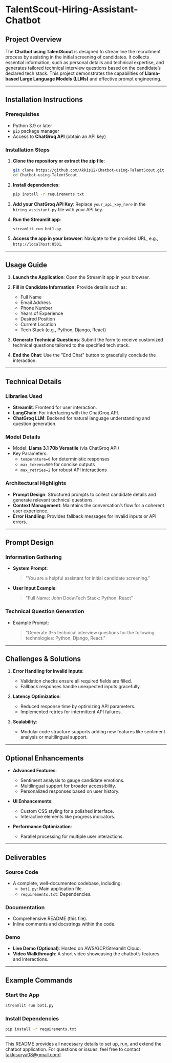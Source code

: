 # TalentScout-Hiring-Assistant-Chatbot

## Project Overview
The **Chatbot using TalentScout** is designed to streamline the recruitment process by assisting in the initial screening of candidates. It collects essential information, such as personal details and technical expertise, and generates tailored technical interview questions based on the candidate’s declared tech stack. This project demonstrates the capabilities of **Llama-based Large Language Models (LLMs)** and effective prompt engineering.

---

## Installation Instructions

### Prerequisites
- Python 3.9 or later
- `pip` package manager
- Access to **ChatGroq API** (obtain an API key)

### Installation Steps
1. **Clone the repository or extract the zip file**:
   ```bash
   git clone https://github.com/Akkis12/Chatbot-using-TalentScout.git
   cd Chatbot-using-TalentScout
   ```

2. **Install dependencies**:
   ```bash
   pip install -r requirements.txt
   ```

3. **Add your ChatGroq API Key**:
   Replace `your_api_key_here` in the `hiring_assistant.py` file with your API key.

4. **Run the Streamlit app**:
   ```bash
   streamlit run bot1.py
   ```

5. **Access the app in your browser**:
   Navigate to the provided URL, e.g., `http://localhost:8501`.

---

## Usage Guide
1. **Launch the Application**:
   Open the Streamlit app in your browser.

2. **Fill in Candidate Information**:
   Provide details such as:
   - Full Name
   - Email Address
   - Phone Number
   - Years of Experience
   - Desired Position
   - Current Location
   - Tech Stack (e.g., Python, Django, React)

3. **Generate Technical Questions**:
   Submit the form to receive customized technical questions tailored to the specified tech stack.

4. **End the Chat**:
   Use the "End Chat" button to gracefully conclude the interaction.

---

## Technical Details

### Libraries Used
- **Streamlit**: Frontend for user interaction.
- **LangChain**: For interfacing with the ChatGroq API.
- **ChatGroq LLM**: Backend for natural language understanding and question generation.

### Model Details
- Model: **Llama 3.1 70b Versatile** (via ChatGroq API)
- Key Parameters:
  - `temperature=0` for deterministic responses
  - `max_tokens=500` for concise outputs
  - `max_retries=2` for robust API interactions

### Architectural Highlights
- **Prompt Design**: Structured prompts to collect candidate details and generate relevant technical questions.
- **Context Management**: Maintains the conversation’s flow for a coherent user experience.
- **Error Handling**: Provides fallback messages for invalid inputs or API errors.

---

## Prompt Design

### Information Gathering
- **System Prompt**:
  > "You are a helpful assistant for initial candidate screening."
- **User Input Example**:
  > "Full Name: John Doe\nTech Stack: Python, React"

### Technical Question Generation
- Example Prompt:
  > "Generate 3-5 technical interview questions for the following technologies: Python, Django, React."

---

## Challenges & Solutions

1. **Error Handling for Invalid Inputs**:
   - Validation checks ensure all required fields are filled.
   - Fallback responses handle unexpected inputs gracefully.

2. **Latency Optimization**:
   - Reduced response time by optimizing API parameters.
   - Implemented retries for intermittent API failures.

3. **Scalability**:
   - Modular code structure supports adding new features like sentiment analysis or multilingual support.

---

## Optional Enhancements

- **Advanced Features**:
  - Sentiment analysis to gauge candidate emotions.
  - Multilingual support for broader accessibility.
  - Personalized responses based on user history.

- **UI Enhancements**:
  - Custom CSS styling for a polished interface.
  - Interactive elements like progress indicators.

- **Performance Optimization**:
  - Parallel processing for multiple user interactions.

---

## Deliverables

### Source Code
- A complete, well-documented codebase, including:
  - `bot1.py`: Main application file.
  - `requirements.txt`: Dependencies.

### Documentation
- Comprehensive README (this file).
- Inline comments and docstrings within the code.

### Demo
- **Live Demo (Optional)**: Hosted on AWS/GCP/Streamlit Cloud.
- **Video Walkthrough**: A short video showcasing the chatbot’s features and interactions.

---

## Example Commands

### Start the App
```bash
streamlit run bot1.py
```

### Install Dependencies
```bash
pip install -r requirements.txt
```

---

This README provides all necessary details to set up, run, and extend the chatbot application. For questions or issues, feel free to contact [akkisurya08@gmail.com].

